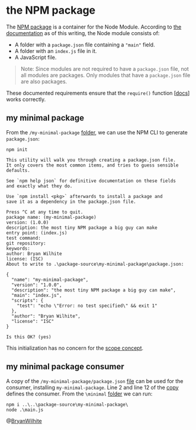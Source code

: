# the NPM package

The [NPM package](https://docs.npmjs.com/about-packages-and-modules) is a container for the Node Module. According to [the documentation](https://docs.npmjs.com/about-packages-and-modules#about-modules) as of this writing, the Node module consists of:

* A folder with a `package.json` file containing a `"main"` field.
* A folder with an `index.js` file in it.
* A JavaScript file.

>Note: Since modules are not required to have a `package.json` file, not all modules are packages. Only modules that have a `package.json` file are also packages.

These documented requirements ensure that the `require()` function [[docs](https://nodejs.org/api/modules.html#modules_require)] works correctly.

## my minimal package

From the `/my-minimal-package` [folder](./package-source/my-minimal-package), we can use the NPM CLI to generate `package.json`:

```console
npm init

This utility will walk you through creating a package.json file.
It only covers the most common items, and tries to guess sensible defaults.

See `npm help json` for definitive documentation on these fields
and exactly what they do.

Use `npm install <pkg>` afterwards to install a package and
save it as a dependency in the package.json file.

Press ^C at any time to quit.
package name: (my-minimal-package)
version: (1.0.0)
description: the most tiny NPM package a big guy can make
entry point: (index.js)
test command:
git repository:
keywords:
author: Bryan Wilhite
license: (ISC)
About to write to .\package-source\my-minimal-package\package.json:

{
  "name": "my-minimal-package",
  "version": "1.0.0",
  "description": "the most tiny NPM package a big guy can make",
  "main": "index.js",
  "scripts": {
    "test": "echo \"Error: no test specified\" && exit 1"
  },
  "author": "Bryan Wilhite",
  "license": "ISC"
}

Is this OK? (yes)
```

This initialization has no concern for the [scope concept](https://docs.npmjs.com/about-scopes).

## my minimal package consumer

A copy of the `/my-minimal-package/package.json` [file](./package-source/my-minimal-package/package.json) can be used for the consumer, installing `my-minimal-package`. Line 2 and line 12 of the [copy](./package-consumers/minimal/package.json) defines the consumer. From the `\minimal` [folder](./package-consumers/minimal) we can run:

```console
npm i ..\..\package-source\my-minimal-package\
node .\main.js
```

@[BryanWilhite](https://twitter.com/BryanWilhite)